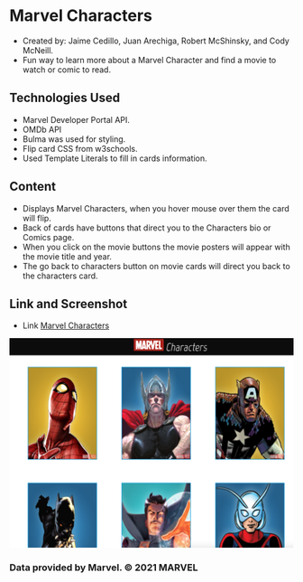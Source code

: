 # Marvel Characters
* Created by: Jaime Cedillo, Juan Arechiga, Robert McShinsky, and Cody McNeill.
* Fun way to learn more about a Marvel Character and find a movie to watch or comic to read. 

## Technologies Used
* Marvel Developer Portal API.
* OMDb API
* Bulma was used for styling.
* Flip card CSS from w3schools.
* Used Template Literals to fill in cards information.


## Content
* Displays Marvel Characters, when you hover mouse over them the card will flip.  
* Back of cards have buttons that direct you to the Characters bio or Comics page.
* When you click on the movie buttons the movie posters will appear with the movie title and year.
* The go back to characters button on movie cards will direct you back to the characters card.



## Link and Screenshot

* Link 
[Marvel Characters](https://cody1967.github.io/dispatch/)


![Application Screenshot](https://github.com/cody1967/dispatch/blob/main/screenshot.jpg)

### Data provided by Marvel. © 2021 MARVEL
     
